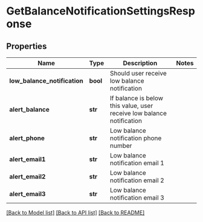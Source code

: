 # GetBalanceNotificationSettingsResponse

## Properties
Name | Type | Description | Notes
------------ | ------------- | ------------- | -------------
**low_balance_notification** | **bool** | Should user receive low balance notification | 
**alert_balance** | **str** | If balance is below this value, user receive low balance notification | 
**alert_phone** | **str** | Low balance notification phone number | 
**alert_email1** | **str** | Low balance notification email 1 | 
**alert_email2** | **str** | Low balance notification email 2 | 
**alert_email3** | **str** | Low balance notification email 3 | 

[[Back to Model list]](../README.md#documentation-for-models) [[Back to API list]](../README.md#documentation-for-api-endpoints) [[Back to README]](../README.md)


